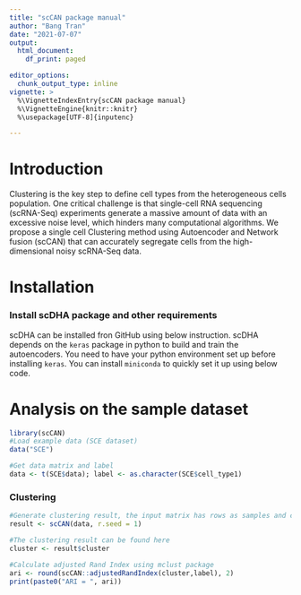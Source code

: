 ```yaml
---
title: "scCAN package manual"
author: "Bang Tran"
date: "2021-07-07"
output:
  html_document:
    df_print: paged

editor_options:
  chunk_output_type: inline
vignette: >
  %\VignetteIndexEntry{scCAN package manual}
  %\VignetteEngine{knitr::knitr}
  %\usepackage[UTF-8]{inputenc}

---
```


# Introduction
Clustering is the key step to define cell types from the heterogeneous cells population. One critical challenge is that single-cell RNA sequencing (scRNA-Seq) experiments generate a massive amount of data with an excessive noise level, which hinders many computational algorithms. We propose a single cell Clustering method using Autoencoder and Network fusion (scCAN) that can accurately segregate cells from the high-dimensional noisy scRNA-Seq data.

# Installation
### Install scDHA package and other requirements
scDHA can be installed fron GitHub using below instruction. scDHA depends on the `keras` package in python to build and train the autoencoders. You need to have your python environment set up before installing `keras`. You can install `miniconda` to quickly set it up using below code.


# Analysis on the sample dataset


```r
library(scCAN)
#Load example data (SCE dataset)
data("SCE")

#Get data matrix and label
data <- t(SCE$data); label <- as.character(SCE$cell_type1)
```

### Clustering

```r
#Generate clustering result, the input matrix has rows as samples and columns as genes
result <- scCAN(data, r.seed = 1)

#The clustering result can be found here 
cluster <- result$cluster

#Calculate adjusted Rand Index using mclust package
ari <- round(scCAN::adjustedRandIndex(cluster,label), 2)
print(paste0("ARI = ", ari))
```

